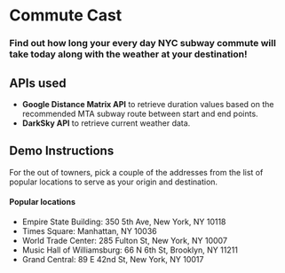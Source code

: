 # Commute Cast
### Find out how long your every day NYC subway commute will take today along with the weather at your destination!

## APIs used
- **Google Distance Matrix API** to retrieve duration values based on the recommended MTA subway route between start and end points.
- **DarkSky API** to retrieve current weather data.


## Demo Instructions
For the out of towners, pick a couple of the addresses from the list of popular locations to serve as your origin and destination.
#### Popular locations
- Empire State Building: 350 5th Ave, New York, NY 10118
- Times Square: Manhattan, NY 10036
- World Trade Center: 285 Fulton St, New York, NY 10007
- Music Hall of Williamsburg: 66 N 6th St, Brooklyn, NY 11211
- Grand Central: 89 E 42nd St, New York, NY 10017

